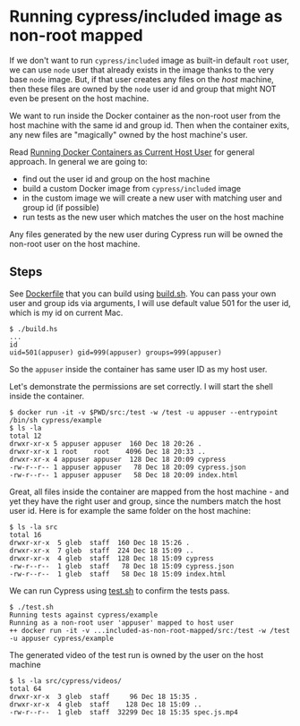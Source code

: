 # Running cypress/included image as non-root mapped

If we don't want to run `cypress/included` image as built-in default `root` user, we can use `node` user that already exists in the image thanks to the very base `node` image. But, if that user creates any files on the _host_ machine, then these files are owned by the `node` user id and group that might NOT even be present on the host machine.

We want to run inside the Docker container as the non-root user from the host machine with the same id and group id. Then when the container exits, any new files are "magically" owned by the host machine's user.

Read [Running Docker Containers as Current Host User](https://jtreminio.com/blog/running-docker-containers-as-current-host-user/) for general approach. In general we are going to:

- find out the user id and group on the host machine
- build a custom Docker image from `cypress/included` image
- in the custom image we will create a new user with matching user and group id (if possible)
- run tests as the new user which matches the user on the host machine

Any files generated by the new user during Cypress run will be owned the non-root user on the host machine.

## Steps

See [Dockerfile](Dockerfile) that you can build using [build.sh](build.sh). You can pass your own user and group ids via arguments, I will use default value 501 for the user id, which is my id on current Mac.

```shell
$ ./build.hs
...
id
uid=501(appuser) gid=999(appuser) groups=999(appuser)
```

So the `appuser` inside the container has same user ID as my host user.

Let's demonstrate the permissions are set correctly. I will start the shell inside the container.

```shell
$ docker run -it -v $PWD/src:/test -w /test -u appuser --entrypoint /bin/sh cypress/example
$ ls -la
total 12
drwxr-xr-x 5 appuser appuser  160 Dec 18 20:26 .
drwxr-xr-x 1 root    root    4096 Dec 18 20:33 ..
drwxr-xr-x 4 appuser appuser  128 Dec 18 20:09 cypress
-rw-r--r-- 1 appuser appuser   78 Dec 18 20:09 cypress.json
-rw-r--r-- 1 appuser appuser   58 Dec 18 20:09 index.html
```

Great, all files inside the container are mapped from the host machine - and yet they have the right user and group, since the numbers match the host user id. Here is for example the same folder on the host machine:

```shell
$ ls -la src
total 16
drwxr-xr-x  5 gleb  staff  160 Dec 18 15:26 .
drwxr-xr-x  7 gleb  staff  224 Dec 18 15:09 ..
drwxr-xr-x  4 gleb  staff  128 Dec 18 15:09 cypress
-rw-r--r--  1 gleb  staff   78 Dec 18 15:09 cypress.json
-rw-r--r--  1 gleb  staff   58 Dec 18 15:09 index.html
```

We can run Cypress using [test.sh](test.sh) to confirm the tests pass.

```shell
$ ./test.sh
Running tests against cypress/example
Running as a non-root user 'appuser' mapped to host user
++ docker run -it -v ...included-as-non-root-mapped/src:/test -w /test -u appuser cypress/example
```

The generated video of the test run is owned by the user on the host machine

```shell
$ ls -la src/cypress/videos/
total 64
drwxr-xr-x  3 gleb  staff     96 Dec 18 15:35 .
drwxr-xr-x  4 gleb  staff    128 Dec 18 15:09 ..
-rw-r--r--  1 gleb  staff  32299 Dec 18 15:35 spec.js.mp4
```
